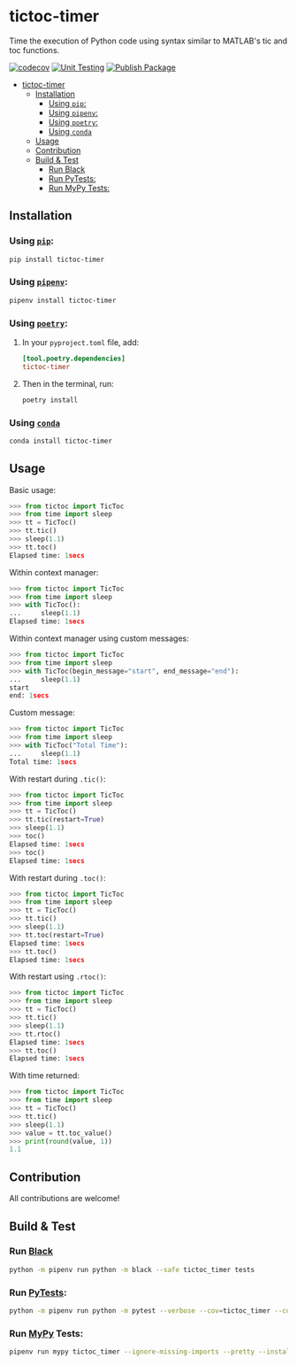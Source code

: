 # tictoc-timer
Time the execution of Python code using syntax similar to MATLAB's tic and toc functions.

[![codecov](https://codecov.io/gh/chrimaho/tictoc-timer/branch/main/graph/badge.svg)](https://codecov.io/gh/chrimaho/tictoc-timer)
[![Unit Testing](https://github.com/chrimaho/tictoc-timer/actions/workflows/unit-tests.yml/badge.svg?branch=main)](https://github.com/chrimaho/tictoc-timer/actions/workflows/unit-tests.yml)
[![Publish Package](https://github.com/chrimaho/tictoc-timer/actions/workflows/pypi-publish.yml/badge.svg?branch=main)](https://github.com/chrimaho/tictoc-timer/actions/workflows/pypi-publish.yml)

- [tictoc-timer](#tictoc-timer)
  - [Installation](#installation)
    - [Using `pip`:](#using-pip)
    - [Using `pipenv`:](#using-pipenv)
    - [Using `poetry`:](#using-poetry)
    - [Using `conda`](#using-conda)
  - [Usage](#usage)
  - [Contribution](#contribution)
  - [Build & Test](#build--test)
    - [Run Black](#run-black)
    - [Run PyTests:](#run-pytests)
    - [Run MyPy Tests:](#run-mypy-tests)

## Installation

### Using [`pip`](https://pypi.org/project/pip):
```sh
pip install tictoc-timer
```

### Using [`pipenv`](https://github.com/pypa/pipenv):
```sh
pipenv install tictoc-timer
```

### Using [`poetry`](https://python-poetry.org):
1. In your `pyproject.toml` file, add:
    ```toml
    [tool.poetry.dependencies]
    tictoc-timer
    ```
2. Then in the terminal, run:
    ```sh
    poetry install
    ```

### Using [`conda`](https://docs.conda.io)
```sh
conda install tictoc-timer
```

## Usage

Basic usage:
```python linenums="1"
>>> from tictoc import TicToc
>>> from time import sleep
>>> tt = TicToc()
>>> tt.tic()
>>> sleep(1.1)
>>> tt.toc()
Elapsed time: 1secs
```

Within context manager:
```python linenums="1"
>>> from tictoc import TicToc
>>> from time import sleep
>>> with TicToc():
...     sleep(1.1)
Elapsed time: 1secs
```

Within context manager using custom messages:
```python linenums="1"
>>> from tictoc import TicToc
>>> from time import sleep
>>> with TicToc(begin_message="start", end_message="end"):
...     sleep(1.1)
start
end: 1secs
```

Custom message:
```python linenums="1"
>>> from tictoc import TicToc
>>> from time import sleep
>>> with TicToc("Total Time"):
...     sleep(1.1)
Total time: 1secs
```

With restart during `.tic()`:
```python linenums="1"
>>> from tictoc import TicToc
>>> from time import sleep
>>> tt = TicToc()
>>> tt.tic(restart=True)
>>> sleep(1.1)
>>> toc()
Elapsed time: 1secs
>>> toc()
Elapsed time: 1secs
```

With restart during `.toc()`:
```python linenums="1"
>>> from tictoc import TicToc
>>> from time import sleep
>>> tt = TicToc()
>>> tt.tic()
>>> sleep(1.1)
>>> tt.toc(restart=True)
Elapsed time: 1secs
>>> tt.toc()
Elapsed time: 1secs
```

With restart using `.rtoc()`:
```python linenums="1"
>>> from tictoc import TicToc
>>> from time import sleep
>>> tt = TicToc()
>>> tt.tic()
>>> sleep(1.1)
>>> tt.rtoc()
Elapsed time: 1secs
>>> tt.toc()
Elapsed time: 1secs
```

With time returned:
```python linenums="1"
>>> from tictoc import TicToc
>>> from time import sleep
>>> tt = TicToc()
>>> tt.tic()
>>> sleep(1.1)
>>> value = tt.toc_value()
>>> print(round(value, 1))
1.1
```

## Contribution
All contributions are welcome!

## Build & Test

### Run [Black](https://black.readthedocs.io/)
```sh
python -m pipenv run python -m black --safe tictoc_timer tests
```

### Run [PyTests](https://docs.pytest.org):
```sh
python -m pipenv run python -m pytest --verbose --cov=tictoc_timer --cov-report=term --cov-report=html:cov-report/html --cov-report=xml:cov-report/xml/cov-report.xml
```

### Run [MyPy](http://www.mypy-lang.org) Tests:
```sh
pipenv run mypy tictoc_timer --ignore-missing-imports --pretty --install-types --non-interactive
```
